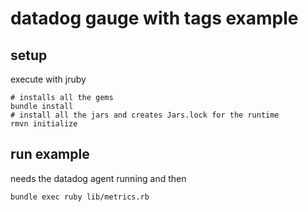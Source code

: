 # datadog gauge with tags example

## setup

execute with jruby

    # installs all the gems
    bundle install
    # install all the jars and creates Jars.lock for the runtime
    rmvn initialize

## run example

needs the datadog agent running and then

    bundle exec ruby lib/metrics.rb

